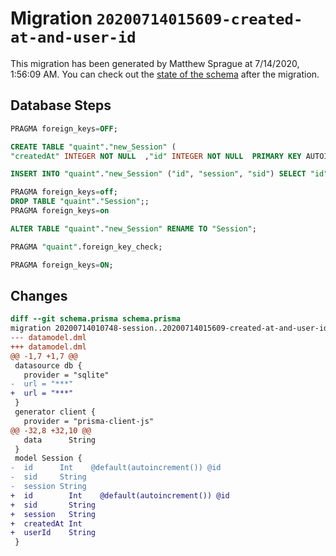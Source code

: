 # Migration `20200714015609-created-at-and-user-id`

This migration has been generated by Matthew Sprague at 7/14/2020, 1:56:09 AM.
You can check out the [state of the schema](./schema.prisma) after the migration.

## Database Steps

```sql
PRAGMA foreign_keys=OFF;

CREATE TABLE "quaint"."new_Session" (
"createdAt" INTEGER NOT NULL  ,"id" INTEGER NOT NULL  PRIMARY KEY AUTOINCREMENT,"session" TEXT NOT NULL  ,"sid" TEXT NOT NULL  ,"userId" TEXT NOT NULL  )

INSERT INTO "quaint"."new_Session" ("id", "session", "sid") SELECT "id", "session", "sid" FROM "quaint"."Session"

PRAGMA foreign_keys=off;
DROP TABLE "quaint"."Session";;
PRAGMA foreign_keys=on

ALTER TABLE "quaint"."new_Session" RENAME TO "Session";

PRAGMA "quaint".foreign_key_check;

PRAGMA foreign_keys=ON;
```

## Changes

```diff
diff --git schema.prisma schema.prisma
migration 20200714010748-session..20200714015609-created-at-and-user-id
--- datamodel.dml
+++ datamodel.dml
@@ -1,7 +1,7 @@
 datasource db {
   provider = "sqlite"
-  url = "***"
+  url = "***"
 }
 generator client {
   provider = "prisma-client-js"
@@ -32,8 +32,10 @@
   data      String
 }
 model Session {
-  id      Int    @default(autoincrement()) @id
-  sid     String
-  session String
+  id        Int    @default(autoincrement()) @id
+  sid       String
+  session   String
+  createdAt Int
+  userId    String
 }
```



